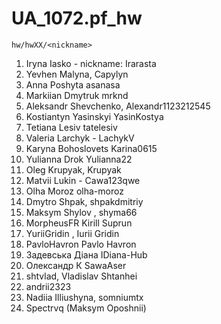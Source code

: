 # UA_1072.pf_hw

`hw/hwXX/<nickname>`

1. Iryna Iasko - nickname:  Irarasta
2. Yevhen Malyna, Capylyn
3. Anna Poshyta asanasa
4. Markiian Dmytruk mrknd
5. Aleksandr Shevchenko, Alexandr1123212545
6. Kostiantyn Yasinskyi YasinKostya
7. Tetiana Lesiv tatelesiv
8. Valeria Larchyk - LachykV
9. Karyna Bohoslovets Karina0615
10. Yulianna Drok Yulianna22
11. Oleg Krupyak, Krupyak
12. Matvii Lukin - Cawa123qwe
13. Olha Moroz olha-moroz
14. Dmytro Shpak, shpakdmitriy
15. Maksym Shylov , shyma66
16. MorpheusFR Kirill Suprun
17. YuriiGridin , Iurii Gridin
18. PavloHavron Pavlo Havron
19. Задевська Діана IDiana-Hub
20. Олександр К SawaAser
21. shtvlad, Vladislav Shtanhei
22. andrii2323
23. Nadiia Illiushyna, somniumtx
24. Spectrvq (Maksym Oposhnii)


